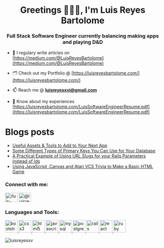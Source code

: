 <h1 align="center">Greetings 🦹🏽‍♂️, I'm Luis Reyes Bartolome</h1>
<h3 align="center">Full Stack Software Engineer currently balancing making apps and playing D&D</h3>

- 📝 I regulary write articles on [https://medium.com/@LuisReyesBartolome](https://medium.com/@LuisReyesBartolome)

- 🗂 Check out my Portfolio @ [https://luisreyesbartolome.com/](https://luisreyesbartolome.com/)

- 📫 Reach me @ **luisreyesxvi@gmail.com**

- 📄 Know about my experiences [https://luisreyesbartolome.com/LuisSoftwareEngineerResume.pdf](https://luisreyesbartolome.com/LuisSoftwareEngineerResume.pdf)

# Blogs posts
<!-- BLOG-POST-LIST:START -->
- [Useful Assets & Tools to Add to Your Next App](https://medium.com/@luisreyesbartolome/useful-assets-tools-to-add-to-your-next-app-175cb762817f?source=rss-71d798a52f7------2)
- [Some Different Types of Primary Keys You Can Use for Your Database](https://medium.com/@luisreyesbartolome/some-different-types-of-primary-keys-you-can-use-for-your-database-8f686aa14221?source=rss-71d798a52f7------2)
- [A Practical Example of Using URL Slugs for your Rails Parameters instead of Ids](https://medium.com/@luisreyesbartolome/a-practical-example-of-using-url-slugs-for-your-rails-parameters-instead-of-ids-3d6759f30125?source=rss-71d798a52f7------2)
- [Using JavaScript ,Canvas and Atari VCS Trivia to Make a Basic HTML Game](https://medium.com/javascript-in-plain-english/a-quick-example-of-using-js-canvas-and-atari-vcs-trivia-to-make-a-basic-html-game-bdd52a41dd36?source=rss-71d798a52f7------2)
<!-- BLOG-POST-LIST:END -->

<h3 align="left">Connect with me:</h3>
<p align="left">
<a href="https://linkedin.com/in//luis-reyes-bartolome" target="blank"><img align="center" src="https://www.flaticon.com/svg/static/icons/svg/2111/2111465.svg" alt="/luis-reyes-bartolome" height="30" width="40" /></a>
<a href="https://luisreyesbartolome.medium.com/" target="blank"><img align="center" src="https://www.flaticon.com/svg/static/icons/svg/2111/2111470.svg" alt="@luisreyesbartolome" height="30" width="40" /></a>
</p>

<h3 align="left">Languages and Tools:</h3>
<p align="left"> <a href="https://getbootstrap.com" target="_blank"> <img src="https://devicons.github.io/devicon/devicon.git/icons/bootstrap/bootstrap-plain.svg" alt="bootstrap" width="40" height="40"/> </a> <a href="https://www.w3schools.com/css/" target="_blank"> <img src="https://devicons.github.io/devicon/devicon.git/icons/css3/css3-original-wordmark.svg" alt="css3" width="40" height="40"/> </a> <a href="https://www.w3.org/html/" target="_blank"> <img src="https://devicons.github.io/devicon/devicon.git/icons/html5/html5-original-wordmark.svg" alt="html5" width="40" height="40"/> </a> <a href="https://developer.mozilla.org/en-US/docs/Web/JavaScript" target="_blank"> <img src="https://devicons.github.io/devicon/devicon.git/icons/javascript/javascript-original.svg" alt="javascript" width="40" height="40"/> </a> <a href="https://www.mysql.com/" target="_blank"> <img src="https://devicons.github.io/devicon/devicon.git/icons/mysql/mysql-original-wordmark.svg" alt="mysql" width="40" height="40"/> </a> <a href="https://www.postgresql.org" target="_blank"> <img src="https://devicons.github.io/devicon/devicon.git/icons/postgresql/postgresql-original-wordmark.svg" alt="postgresql" width="40" height="40"/> </a> <a href="https://rubyonrails.org" target="_blank"> <img src="https://devicons.github.io/devicon/devicon.git/icons/rails/rails-original-wordmark.svg" alt="rails" width="40" height="40"/> </a> <a href="https://reactjs.org/" target="_blank"> <img src="https://devicons.github.io/devicon/devicon.git/icons/react/react-original-wordmark.svg" alt="react" width="40" height="40"/> </a> <a href="https://www.ruby-lang.org/en/" target="_blank"> <img src="https://devicons.github.io/devicon/devicon.git/icons/ruby/ruby-original-wordmark.svg" alt="ruby" width="40" height="40"/> </a> </p>

<p><img align="center" src="https://github-readme-stats.vercel.app/api/top-langs?username=luisreyesxv&show_icons=true&locale=en&layout=compact" alt="luisreyesxv" /></p>
